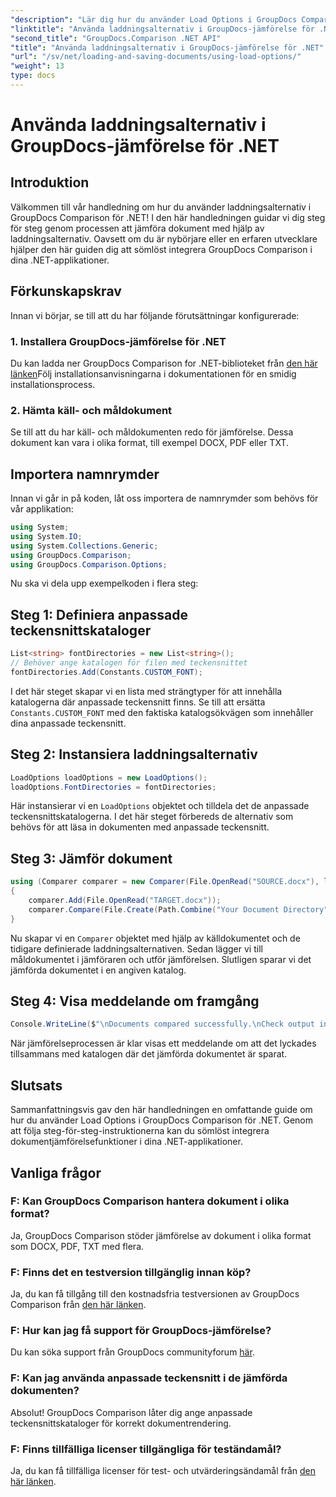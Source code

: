 ```yaml
---
"description": "Lär dig hur du använder Load Options i GroupDocs Comparison för .NET för att jämföra dokument med anpassade teckensnitt sömlöst."
"linktitle": "Använda laddningsalternativ i GroupDocs-jämförelse för .NET"
"second_title": "GroupDocs.Comparison .NET API"
"title": "Använda laddningsalternativ i GroupDocs-jämförelse för .NET"
"url": "/sv/net/loading-and-saving-documents/using-load-options/"
"weight": 13
type: docs
---
```

# Använda laddningsalternativ i GroupDocs-jämförelse för .NET

## Introduktion
Välkommen till vår handledning om hur du använder laddningsalternativ i GroupDocs Comparison för .NET! I den här handledningen guidar vi dig steg för steg genom processen att jämföra dokument med hjälp av laddningsalternativ. Oavsett om du är nybörjare eller en erfaren utvecklare hjälper den här guiden dig att sömlöst integrera GroupDocs Comparison i dina .NET-applikationer.
## Förkunskapskrav
Innan vi börjar, se till att du har följande förutsättningar konfigurerade:
### 1. Installera GroupDocs-jämförelse för .NET
Du kan ladda ner GroupDocs Comparison for .NET-biblioteket från [den här länken](https://releases.groupdocs.com/comparison/net/)Följ installationsanvisningarna i dokumentationen för en smidig installationsprocess.
### 2. Hämta käll- och måldokument
Se till att du har käll- och måldokumenten redo för jämförelse. Dessa dokument kan vara i olika format, till exempel DOCX, PDF eller TXT.
## Importera namnrymder
Innan vi går in på koden, låt oss importera de namnrymder som behövs för vår applikation:
```csharp
using System;
using System.IO;
using System.Collections.Generic;
using GroupDocs.Comparison;
using GroupDocs.Comparison.Options;
```
Nu ska vi dela upp exempelkoden i flera steg:
## Steg 1: Definiera anpassade teckensnittskataloger
```csharp
List<string> fontDirectories = new List<string>();
// Behöver ange katalogen för filen med teckensnittet
fontDirectories.Add(Constants.CUSTOM_FONT);
```
I det här steget skapar vi en lista med strängtyper för att innehålla katalogerna där anpassade teckensnitt finns. Se till att ersätta `Constants.CUSTOM_FONT` med den faktiska katalogsökvägen som innehåller dina anpassade teckensnitt.
## Steg 2: Instansiera laddningsalternativ
```csharp
LoadOptions loadOptions = new LoadOptions();
loadOptions.FontDirectories = fontDirectories;
```
Här instansierar vi en `LoadOptions` objektet och tilldela det de anpassade teckensnittskatalogerna. I det här steget förbereds de alternativ som behövs för att läsa in dokumenten med anpassade teckensnitt.
## Steg 3: Jämför dokument
```csharp
using (Comparer comparer = new Comparer(File.OpenRead("SOURCE.docx"), loadOptions))
{
    comparer.Add(File.OpenRead("TARGET.docx"));
    comparer.Compare(File.Create(Path.Combine("Your Document Directory", "RESULT.docx")));
}
```
Nu skapar vi en `Comparer` objektet med hjälp av källdokumentet och de tidigare definierade laddningsalternativen. Sedan lägger vi till måldokumentet i jämföraren och utför jämförelsen. Slutligen sparar vi det jämförda dokumentet i en angiven katalog.
## Steg 4: Visa meddelande om framgång
```csharp
Console.WriteLine($"\nDocuments compared successfully.\nCheck output in {Directory.GetCurrentDirectory()}.");
```
När jämförelseprocessen är klar visas ett meddelande om att det lyckades tillsammans med katalogen där det jämförda dokumentet är sparat.
## Slutsats
Sammanfattningsvis gav den här handledningen en omfattande guide om hur du använder Load Options i GroupDocs Comparison för .NET. Genom att följa steg-för-steg-instruktionerna kan du sömlöst integrera dokumentjämförelsefunktioner i dina .NET-applikationer.
## Vanliga frågor
### F: Kan GroupDocs Comparison hantera dokument i olika format?
Ja, GroupDocs Comparison stöder jämförelse av dokument i olika format som DOCX, PDF, TXT med flera.
### F: Finns det en testversion tillgänglig innan köp?
Ja, du kan få tillgång till den kostnadsfria testversionen av GroupDocs Comparison från [den här länken](https://releases.groupdocs.com/).
### F: Hur kan jag få support för GroupDocs-jämförelse?
Du kan söka support från GroupDocs communityforum [här](https://forum.groupdocs.com/c/comparison/12).
### F: Kan jag använda anpassade teckensnitt i de jämförda dokumenten?
Absolut! GroupDocs Comparison låter dig ange anpassade teckensnittskataloger för korrekt dokumentrendering.
### F: Finns tillfälliga licenser tillgängliga för teständamål?
Ja, du kan få tillfälliga licenser för test- och utvärderingsändamål från [den här länken](https://purchase.groupdocs.com/temporary-license/).